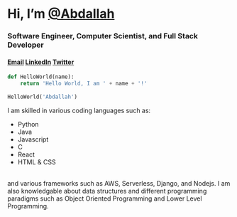 # Hi, I’m [@Abdallah](https://github.com/Asoliman)
### Software Engineer, Computer Scientist, and Full Stack Developer

#### [Email](abdallahsolimen@gmail.com) [LinkedIn](https://www.linkedin.com/in/abdallahsoliman/) [Twitter](https://twitter.com/SolimenAbdallah)
```py
def HelloWorld(name):
    return 'Hello World, I am ' + name + '!'
    
HelloWorld('Abdallah')
```
I am skilled in various coding languages such as:
- Python
- Java
- Javascript
- C
- React
- HTML & CSS
<br/>
and various frameworks such as AWS, Serverless, Django, and Nodejs. I am also knowledgable about data structures
and different programming paradigms such as Object Oriented Programming and Lower Level Programming. 
